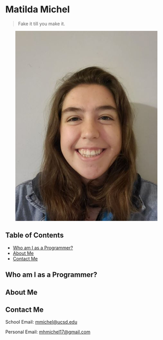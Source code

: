 # Matilda Michel

> Fake it till you make it.

<p align="center">
  
   <img src="profesh_selfie_small.jpg">
</p>

## Table of Contents
- [Who am I as a Programmer?](https://github.com/mhm1117/CSE110/blob/main/index.md#who-am-i-as-a-programmer)
- [About Me](https://github.com/mhm1117/CSE110/blob/main/index.md#about-me)
- [Contact Me](https://github.com/mhm1117/CSE110/blob/main/index.md#contact-me)

## Who am I as a Programmer?

## About Me

## Contact Me
School Email: mmichel@ucsd.edu

Personal Email: mhmichel17@gmail.com
